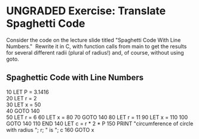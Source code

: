 <h1 class="page-title">UNGRADED Exercise: Translate Spaghetti Code</h1>
<p>Consider the code on the lecture slide titled "Spaghetti Code With Line Numbers." &nbsp;Rewrite it in C, with function calls from main to get the results for several different radii (plural of radius!) and, of course, without using goto.</p>
<div id="assign-to-mount-point"></div>

<h2>Spaghettic Code with Line Numbers</h2>
<p>
10 LET P = 3.1416
<br>
20 LET r = 2
  <br>
30 LET x = 50
  <br>
40 GOTO 140
  <br>
50 LET r = 6
60 LET x = 80
70 GOTO 140
80 LET r = 11
90 LET x = 110
100 GOTO 140
110 END
140 LET c = r * 2 * P
150 PRINT "circumference of circle with radius "; r; " is "; c
160 GOTO x
</p>
